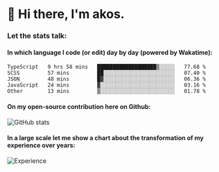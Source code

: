 # 👋 Hi there, I'm akos. 


### Let the stats talk:


#### In which language I code (or edit) day by day (powered by Wakatime): 

<!--START_SECTION:waka-->
```text
TypeScript   9 hrs 58 mins   ███████████████████▒░░░░░   77.68 % 
SCSS         57 mins         ██░░░░░░░░░░░░░░░░░░░░░░░   07.40 % 
JSON         48 mins         █▓░░░░░░░░░░░░░░░░░░░░░░░   06.36 % 
JavaScript   24 mins         ▓░░░░░░░░░░░░░░░░░░░░░░░░   03.16 % 
Other        13 mins         ▒░░░░░░░░░░░░░░░░░░░░░░░░   01.78 % 
```
<!--END_SECTION:waka-->

#### On my open-source contribution here on Github:
 
![GitHub stats](https://github-readme-stats.vercel.app/api?username=akosbalasko)

#### In a large scale let me show a chart about the transformation of my experience over years:   

![Experience](https://cr-skills-chart-widget.azurewebsites.net/api/api?username=akosbalasko)
